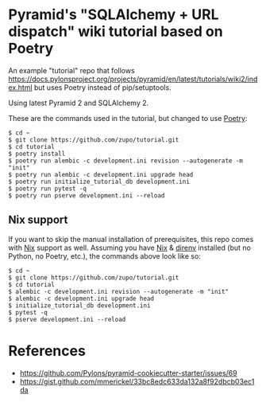 # Pyramid's "SQLAlchemy + URL dispatch" wiki tutorial based on Poetry


An example "tutorial" repo that follows https://docs.pylonsproject.org/projects/pyramid/en/latest/tutorials/wiki2/index.html but uses Poetry instead of pip/setuptools.

Using latest Pyramid 2 and SQLAlchemy 2.

These are the commands used in the tutorial, but changed to use [Poetry](https://python-poetry.org/):

```console
$ cd ~
$ git clone https://github.com/zupo/tutorial.git
$ cd tutorial
$ poetry install
$ poetry run alembic -c development.ini revision --autogenerate -m "init"
$ poetry run alembic -c development.ini upgrade head
$ poetry run initialize_tutorial_db development.ini
$ poetry run pytest -q
$ poetry run pserve development.ini --reload
```

## Nix support

If you want to skip the manual installation of prerequisites, this repo comes with [Nix](https://nixos.org/) support as well. Assuming you have [Nix](https://nixos.org/) & [direnv](https://direnv.net/) installed (but no Python, no Poetry, etc.), the commands above look like so:

```console
$ cd ~
$ git clone https://github.com/zupo/tutorial.git
$ cd tutorial
$ alembic -c development.ini revision --autogenerate -m "init"
$ alembic -c development.ini upgrade head
$ initialize_tutorial_db development.ini
$ pytest -q
$ pserve development.ini --reload
```


# References

* https://github.com/Pylons/pyramid-cookiecutter-starter/issues/69
* https://gist.github.com/mmerickel/33bc8edc633da132a8f92dbcb03ec1da
